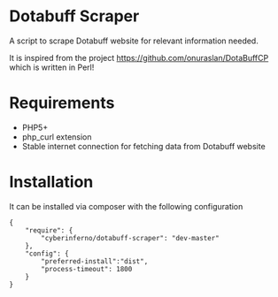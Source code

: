 # Dotabuff Scraper
A script to scrape Dotabuff website for relevant information needed.

It is inspired from the project https://github.com/onuraslan/DotaBuffCP which is written in Perl!

# Requirements
- PHP5+
- php_curl extension
- Stable internet connection for fetching data from Dotabuff website

# Installation
It can be installed via composer with the following configuration
```
{
	"require": {
		"cyberinferno/dotabuff-scraper": "dev-master"
	},
	"config": {
		"preferred-install":"dist",
		"process-timeout": 1800
	}
}
```
